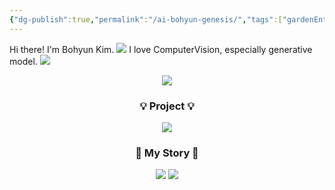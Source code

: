 ```yaml
---
{"dg-publish":true,"permalink":"/ai-bohyun-genesis/","tags":["gardenEntry"]}
---
```


Hi there! I'm Bohyun Kim.
![](https://i.imgur.com/QgQEYB7.png)
I love ComputerVision, especially generative model.
![](https://i.imgur.com/yavo3el.png)

<div align="center">
  <img src="https://capsule-render.vercel.app/api?type=transparent&fontColor=429421&FontSize=20&text=KIMBOHYUN&animation=blink"
	    <br>

 <h3 align="center">💡 Project 💡</h3> 
  <a href="https://boyamie.github.io/"><img src="https://img.shields.io/badge/NaverBoostcampAITechDiary-03C75A?style=for-the-badge&logo=Naver&logoColor=white" /></a>
    <br>
</div>
<h3 align="center">📝 My Story 📝</h3>  
<div align="center">
	<a href="https://velog.io/@boyamie_/posts" target="_blank"><img src="https://img.shields.io/badge/Velog-1EBC8F?style=for-the-badge&logo=Velog&logoColor=white"/></a> <a href="https://blog.naver.com/boyamie" target="_blank"><img src="https://img.shields.io/badge/Blog-03C75A?style=for-the-badge&logo=Naver&logoColor=white"/></a>
</div>





